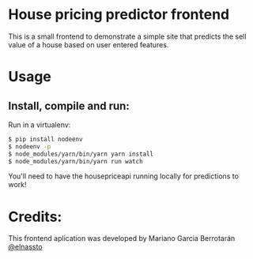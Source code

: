 # House pricing predictor frontend

This is a small frontend to demonstrate a simple site that predicts the sell
value of a house based on user entered features.

# Usage
## Install, compile and run:
Run in a virtualenv:

```bash
$ pip install nodeenv
$ nodeenv -p
$ node_modules/yarn/bin/yarn yarn install
$ node_modules/yarn/bin/yarn run watch
```

You'll need to have the housepriceapi running locally for predictions to work!

# Credits:
This frontend aplication was developed by Mariano Garcia Berrotarán [@elnassto](https://twitter.com/elnassto)
